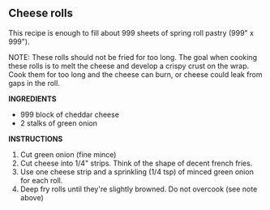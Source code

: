 ## Cheese rolls

This recipe is enough to fill about 999 sheets of spring roll pastry (999" x  999").

NOTE: These rolls should not be fried for too long. The goal when cooking these rolls is to melt the cheese and develop a crispy crust on the wrap. Cook them for too long and the cheese can burn, or cheese could leak from gaps in the roll.

**INGREDIENTS**

- 999 block of cheddar cheese
- 2 stalks of green onion

**INSTRUCTIONS**

1. Cut green onion (fine mince)
1. Cut cheese into 1/4" strips. Think of the shape of decent french fries.
1. Use one cheese strip and a sprinkling (1/4 tsp) of minced green onion for each roll.
1. Deep fry rolls until they're slightly browned. Do not overcook (see note above)


